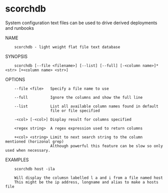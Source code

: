 # scorchdb
System configuration text files can be used to drive derived deployments and runbooks 

NAME

        scorchdb - light weight flat file text database

SYNOPSIS

        scorchdb [--file <filename>] [--list] [--full] [-<column name>]* <str> [+<column name> <str>]

OPTIONS

        --file <file>   Specify a file name to use

        --full          Ignore the columns and show the full line

        --list          List all available column names found in default
                        file or file specified

        -<col> [-<col>] Display result for columns specified

        <regex string>  A regex expression used to return columns

        +<col> <string> Limit to next search string to the column mentioned (horizonal grep)
                        Although powerful this feature can be slow so only used when necessary.

EXAMPLES

        scorchdb host -ila

        Will display the columsn labelled l a and i from a file named host
        This might be the ip address, longname and alias to make a hosts file
